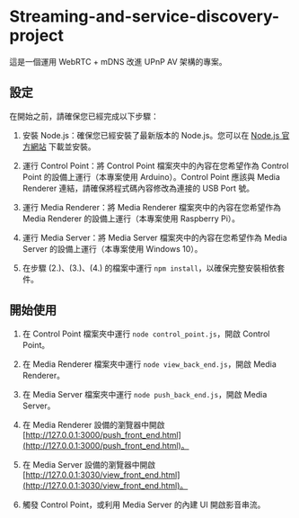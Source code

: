 # Streaming-and-service-discovery-project

這是一個運用 WebRTC + mDNS 改進 UPnP AV 架構的專案。

## 設定

在開始之前，請確保您已經完成以下步驟：

1. 安裝 Node.js：確保您已經安裝了最新版本的 Node.js。您可以在 [Node.js 官方網站](https://nodejs.org/) 下載並安裝。

2. 運行 Control Point：將 Control Point 檔案夾中的內容在您希望作為 Control Point 的設備上運行（本專案使用 Arduino）。Control Point 應該與 Media Renderer 連結，請確保將程式碼內容修改為連接的 USB Port 號。

3. 運行 Media Renderer：將 Media Renderer 檔案夾中的內容在您希望作為 Media Renderer 的設備上運行（本專案使用 Raspberry Pi）。

4. 運行 Media Server：將 Media Server 檔案夾中的內容在您希望作為 Media Server 的設備上運行（本專案使用 Windows 10）。

5. 在步驟 (2.)、(3.)、(4.) 的檔案中運行 `npm install`，以確保完整安裝相依套件。

## 開始使用

1. 在 Control Point 檔案夾中運行 `node control_point.js`，開啟 Control Point。

2. 在 Media Renderer 檔案夾中運行 `node view_back_end.js`，開啟 Media Renderer。

3. 在 Media Server 檔案夾中運行 `node push_back_end.js`，開啟 Media Server。

4. 在 Media Renderer 設備的瀏覽器中開啟 [http://127.0.0.1:3000/push_front_end.html](http://127.0.0.1:3000/push_front_end.html)。

5. 在 Media Server 設備的瀏覽器中開啟 [http://127.0.0.1:3030/view_front_end.html](http://127.0.0.1:3030/view_front_end.html)。

6. 觸發 Control Point，或利用 Media Server 的內建 UI 開啟影音串流。
